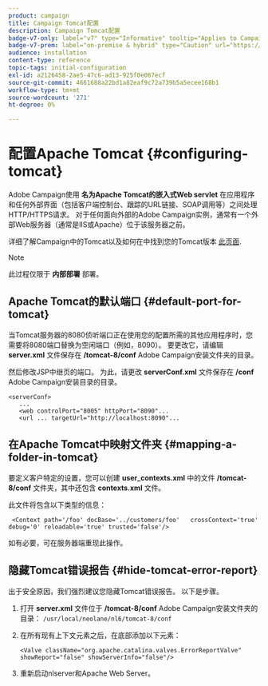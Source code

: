 ```yaml
---
product: campaign
title: Campaign Tomcat配置
description: Campaign Tomcat配置
badge-v7-only: label="v7" type="Informative" tooltip="Applies to Campaign Classic v7 only"
badge-v7-prem: label="on-premise & hybrid" type="Caution" url="https://experienceleague.adobe.com/docs/campaign-classic/using/installing-campaign-classic/architecture-and-hosting-models/hosting-models-lp/hosting-models.html" tooltip="Applies to on-premise and hybrid deployments only"
audience: installation
content-type: reference
topic-tags: initial-configuration
exl-id: a2126458-2ae5-47c6-ad13-925f0e067ecf
source-git-commit: 4661688a22bd1a82eaf9c72a739b5a5ecee168b1
workflow-type: tm+mt
source-wordcount: '271'
ht-degree: 0%

---
```


# 配置Apache Tomcat {#configuring-tomcat}



Adobe Campaign使用 **名为Apache Tomcat的嵌入式Web servlet** 在应用程序和任何外部界面（包括客户端控制台、跟踪的URL链接、SOAP调用等）之间处理HTTP/HTTPS请求。 对于任何面向外部的Adobe Campaign实例，通常有一个外部Web服务器（通常是IIS或Apache）位于该服务器之前。

详细了解Campaign中的Tomcat以及如何在中找到您的Tomcat版本 [此页面](../../production/using/locate-tomcat-version.md).

>[!NOTE]
>
>此过程仅限于 **内部部署** 部署。

## Apache Tomcat的默认端口 {#default-port-for-tomcat}

当Tomcat服务器的8080侦听端口正在使用您的配置所需的其他应用程序时，您需要将8080端口替换为空闲端口（例如，8090）。 要更改它，请编辑 **server.xml** 文件保存在 **/tomcat-8/conf** Adobe Campaign安装文件夹的目录。

然后修改JSP中继页的端口。 为此，请更改 **serverConf.xml** 文件保存在 **/conf** Adobe Campaign安装目录的目录。

```
<serverConf>
   ...
   <web controlPort="8005" httpPort="8090"...
   <url ... targetUrl="http://localhost:8090"...
```

## 在Apache Tomcat中映射文件夹 {#mapping-a-folder-in-tomcat}

要定义客户特定的设置，您可以创建 **user_contexts.xml** 中的文件 **/tomcat-8/conf** 文件夹，其中还包含 **contexts.xml** 文件。

此文件将包含以下类型的信息：

```
 <Context path='/foo' docBase='../customers/foo'   crossContext='true' debug='0' reloadable='true' trusted='false'/>
```

如有必要，可在服务器端重现此操作。

## 隐藏Tomcat错误报告 {#hide-tomcat-error-report}

出于安全原因，我们强烈建议您隐藏Tomcat错误报告。 以下是步骤。

1. 打开 **server.xml** 文件位于 **/tomcat-8/conf** Adobe Campaign安装文件夹的目录：  `/usr/local/neolane/nl6/tomcat-8/conf`
1. 在所有现有上下文元素之后，在底部添加以下元素：

   ```
   <Valve className="org.apache.catalina.valves.ErrorReportValve" showReport="false" showServerInfo="false"/>
   ```

1. 重新启动nlserver和Apache Web Server。
